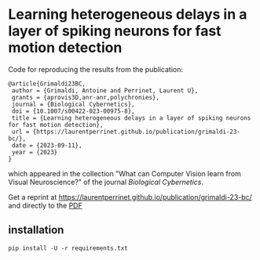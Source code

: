 # Learning heterogeneous delays in a layer of spiking neurons for fast motion detection

Code for reproducing the results from the publication:

````
@article{Grimaldi23BC,
 author = {Grimaldi, Antoine and Perrinet, Laurent U},
 grants = {aprovis3D,anr-anr,polychronies},
 journal = {Biological Cybernetics},
 doi = {10.1007/s00422-023-00975-8},
 title = {Learning heterogeneous delays in a layer of spiking neurons for fast motion detection},
 url = {https://laurentperrinet.github.io/publication/grimaldi-23-bc/},
 date = {2023-09-11},
 year = {2023}
}
````

which appeared in the collection "What can Computer Vision learn from Visual Neuroscience?" of the journal *Biological Cybernetics*.

Get a reprint at https://laurentperrinet.github.io/publication/grimaldi-23-bc/ and directly to the [PDF](https://laurentperrinet.github.io/publication/grimaldi-23-bc/grimaldi-23-bc.pdf)



## installation

```
pip install -U -r requirements.txt
```